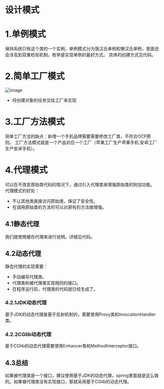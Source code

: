 # 设计模式
# 1.单例模式
保持系统只有这个类的一个实例，单例模式分为饿汉氏单例和懒汉氏单例，里面还会涉及到双重检验机制，枚举是实现单例的最好方式。
具体的创建方式见代码。
# 2.简单工厂模式
![image](https://github.com/EcustCaoHao/designPattern/assets/114331779/f61efe77-4770-4a0f-be2c-c309c3886bf2)
+ 将创建对象的任务交给工厂来实现
# 3.工厂方法模式
简单工厂方法的缺点：新增一个手机品牌需要需要修改工厂类，不符合OCP原则。
工厂方法模式就是一个产品对应一个工厂（苹果工厂生产苹果手机 安卓工厂生产安卓手机）。
# 4.代理模式
可以在不改变原始类代码的情况下，通过引入代理类来增强原始类的附加功能。
代理模式的好处：
+ 不让其他类直接访问原始类，保证了安全性。
+ 在调用原始类的方法时可以对原有的方法做增强。
## 4.1静态代理
我们就使用缓存代理来进行说明。详细见代码。
## 4.2动态代理
静态代理的实现需要：
+ 手动编写代理类。
+ 代理类和被代理类实现相同的接口。
+ 在程序运行前，代理类的代码就已经生成了。
### 4.2.1JDK动态代理
基于JDK的动态代理是基于反射机制的，需要使用Proxy类和InvocationHandler类。
### 4.2.2CGlib动态代理
基于CGlib的动态代理需要使用Enhancer类和MethodInterceptor接口。
## 4.3总结
如果被代理类是一个接口，建议使用基于JDK的动态代理，spring里面就是这么做的。如果被代理类没有实现接口，那就采用基于CGlib的动态代理。


